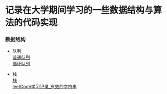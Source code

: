 # 记录在大学期间学习的一些数据结构与算法的代码实现

### 数据结构
- 队列  
[普通队列](https://github.com/chenyongda2018/DataStructure-Algorithm/blob/master/src/DataStructure_Queue/MyQueue.java)  
[循环队列](https://github.com/chenyongda2018/DataStructure-Algorithm/blob/master/src/DataStructure_Queue/CircularQueue.java)  

- 栈  
[栈](https://github.com/chenyongda2018/DataStructure-Algorithm/blob/master/src/DataStructure_Stack/MyStack.java)  
[leetCode学习记录_有效的字符串](https://github.com/chenyongda2018/DataStructure-Algorithm/blob/master/src/DataStructure_Stack/%E6%9C%89%E6%95%88%E7%9A%84%E7%AC%A6%E5%8F%B7.md)